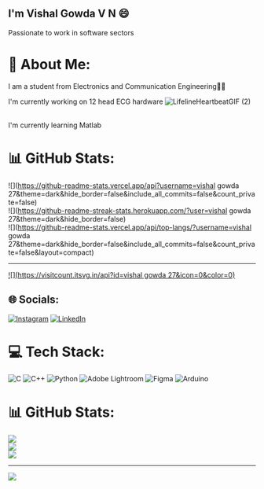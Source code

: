## I'm Vishal Gowda V N 😄
Passionate to work in software sectors
# 💫 About Me:
I am a student from Electronics and Communication Engineering👨‍🎓

I'm currently working on 12 head ECG hardware ![LifelineHeartbeatGIF (2)](https://github.com/user-attachments/assets/8109ee5b-9ca5-4627-954e-68051ccb37b0)

<br>I'm currently learning Matlab

# 📊 GitHub Stats:
![](https://github-readme-stats.vercel.app/api?username=vishal gowda 27&theme=dark&hide_border=false&include_all_commits=false&count_private=false)<br/>
![](https://github-readme-streak-stats.herokuapp.com/?user=vishal gowda 27&theme=dark&hide_border=false)<br/>
![](https://github-readme-stats.vercel.app/api/top-langs/?username=vishal gowda 27&theme=dark&hide_border=false&include_all_commits=false&count_private=false&layout=compact)

---
[![](https://visitcount.itsvg.in/api?id=vishal gowda 27&icon=0&color=0)](https://visitcount.itsvg.in)

<!-- Proudly created with GPRM ( https://gprm.itsvg.in ) -->


## 🌐 Socials:
[![Instagram](https://img.shields.io/badge/Instagram-%23E4405F.svg?logo=Instagram&logoColor=white)](https://instagram.com/vishal__gowda27) [![LinkedIn](https://img.shields.io/badge/LinkedIn-%230077B5.svg?logo=linkedin&logoColor=white)](https://linkedin.com/in/vishal-gowda-2bb3b225a) 

# 💻 Tech Stack:
![C](https://img.shields.io/badge/c-%2300599C.svg?style=plastic&logo=c&logoColor=white) ![C++](https://img.shields.io/badge/c++-%2300599C.svg?style=plastic&logo=c%2B%2B&logoColor=white) ![Python](https://img.shields.io/badge/python-3670A0?style=plastic&logo=python&logoColor=ffdd54) ![Adobe Lightroom](https://img.shields.io/badge/Adobe%20Lightroom-31A8FF.svg?style=plastic&logo=Adobe%20Lightroom&logoColor=white) ![Figma](https://img.shields.io/badge/figma-%23F24E1E.svg?style=plastic&logo=figma&logoColor=white) ![Arduino](https://img.shields.io/badge/-Arduino-00979D?style=plastic&logo=Arduino&logoColor=white)
# 📊 GitHub Stats:
![](https://github-readme-stats.vercel.app/api?username=vishalgowda27&theme=rose_pine&hide_border=true&include_all_commits=true&count_private=false)<br/>
![](https://github-readme-streak-stats.herokuapp.com/?user=vishalgowda27&theme=rose_pine&hide_border=true)<br/>
![](https://github-readme-stats.vercel.app/api/top-langs/?username=vishalgowda27&theme=rose_pine&hide_border=true&include_all_commits=true&count_private=false&layout=compact)

---
[![](https://visitcount.itsvg.in/api?id=vishalgowda27&icon=5&color=3)](https://visitcount.itsvg.in)


